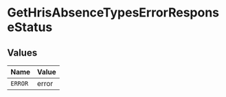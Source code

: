 # GetHrisAbsenceTypesErrorResponseStatus


## Values

| Name    | Value   |
| ------- | ------- |
| `ERROR` | error   |